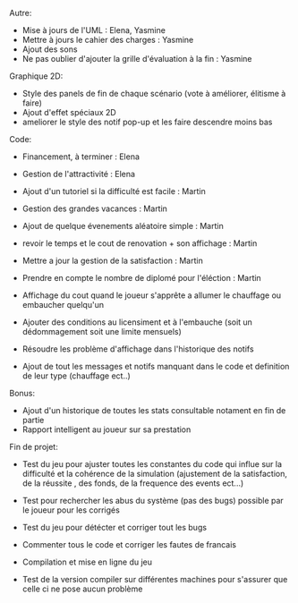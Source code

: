 
Autre:
- Mise à jours de l'UML : Elena, Yasmine 
- Mettre à jours le cahier des charges : Yasmine
- Ajout des sons
- Ne pas oublier d'ajouter la grille d'évaluation à la fin : Yasmine



Graphique 2D:

- Style des panels de fin de chaque scénario (vote à améliorer, élitisme à faire)
- Ajout d'effet spéciaux 2D
- ameliorer le style des notif pop-up et les faire descendre moins bas


Code:

- Financement, à terminer : Elena
- Gestion de l'attractivité : Elena


- Ajout d'un tutoriel si la difficulté est facile : Martin
- Gestion des grandes vacances : Martin
- Ajout de quelque évenements aléatoire simple : Martin


- revoir le temps et le cout de renovation + son affichage : Martin
- Mettre a jour la gestion de la satisfaction : Martin
- Prendre en compte le nombre de diplomé pour l'éléction : Martin


- Affichage du cout quand le joueur s'apprête a allumer le chauffage ou embaucher quelqu'un
- Ajouter des conditions au licensiment et à l'embauche (soit un dédommagement soit une limite mensuels)

- Résoudre les problème d'affichage dans l'historique des notifs
- Ajout de tout les messages et notifs manquant dans le code et definition de leur type (chauffage ect..)



Bonus:
- Ajout d'un historique de toutes les stats consultable notament en fin de partie
- Rapport intelligent au joueur sur sa prestation




Fin de projet:
- Test du jeu pour ajuster toutes les constantes du code qui influe sur la difficulté et la cohérence 
de la simulation (ajustement de la satisfaction, de la réussite , des fonds, de la frequence des events ect...)
- Test pour rechercher les abus du système (pas des bugs) possible par le joueur pour les corrigés 
- Test du jeu pour détécter et corriger tout les bugs

- Commenter tous le code et corriger les fautes de francais
- Compilation et mise en ligne du jeu
- Test de la version compiler sur différentes machines pour s'assurer que celle ci ne pose aucun problème
